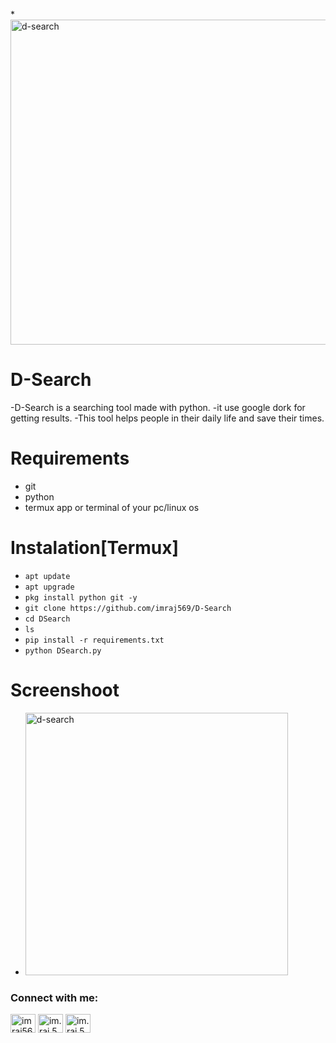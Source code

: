 *<img width="520" alt="d-search" src="https://user-images.githubusercontent.com/53007802/153701170-2d5b275c-c742-4124-9c73-a718dfef8ba4.png">
# D-Search
-D-Search is a searching tool made with python.
-it use google dork for getting results. 
-This tool helps people in their daily life and save their times.
# Requirements 
* git
* python
* termux app or terminal of your pc/linux os
# Instalation[Termux]
* `apt update`
* `apt upgrade`
* `pkg install python git -y`
* `git clone https://github.com/imraj569/D-Search`
* `cd DSearch`
* `ls`
* `pip install -r requirements.txt`
* `python DSearch.py`
# Screenshoot
* <img width="420" alt="d-search" src="https://user-images.githubusercontent.com/53007802/153701170-2d5b275c-c742-4124-9c73-a718dfef8ba4.png">

<h3 align="left">Connect with me:</h3>
<p align="left">
<a href="https://twitter.com/imraj569" target="blank"><img align="center" src="https://raw.githubusercontent.com/rahuldkjain/github-profile-readme-generator/master/src/images/icons/Social/twitter.svg" alt="imraj569" height="30" width="40" /></a>
<a href="https://fb.com/im.raj.569" target="blank"><img align="center" src="https://raw.githubusercontent.com/rahuldkjain/github-profile-readme-generator/master/src/images/icons/Social/facebook.svg" alt="im.raj.569" height="30" width="40" /></a>
<a href="https://instagram.com/im.raj.569" target="blank"><img align="center" src="https://raw.githubusercontent.com/rahuldkjain/github-profile-readme-generator/master/src/images/icons/Social/instagram.svg" alt="im.raj.569" height="30" width="40" /></a>
</p>

